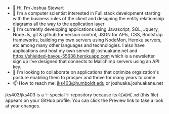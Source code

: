 - 👋 Hi, I’m Joshua Stewart
- 👀 I’m a computer scientist interested in Full stack development starting with the business rules of the client and designing the entity relationship diagrams all the way to the application layer
- 🌱 I’m currently developing applications using Javascript, SQL, Jquery, Node.Js, git & github for version control, JSON for APIs, CSS, Bootstrap frameworks, building my own servers using NodeMon, Heroku servers, etc among many other languages and technologies. I also have applications and host my own server @ joshuakane.net and https://shielded-bayou-55638.herokuapp.com which is a newsletter sign up I've designed that connects to Mailchimp servers using an API key.
- 💞️ I’m looking to collaborate on applications that optimize orgaization's posture enabling them to prosper and thrive for many years to come
- 📫 How to reach me: jks403@humboldt.edu or joshuaka.joshuakane.net


jks403/jks403 is a ✨ special ✨ repository because its `README.md` (this file) appears on your GitHub profile.
You can click the Preview link to take a look at your changes.

